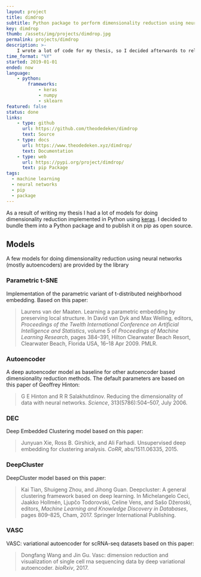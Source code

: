 ```yaml
---
layout: project
title: dimdrop
subtitle: Python package to perform dimensionality reduction using neural networks
key: dimdrop
thumb: /assets/img/projects/dimdrop.jpg
permalink: projects/dimdrop
description: >-
    I wrote a lot of code for my thesis, so I decided afterwards to release it as an open source Python package.
time_format: "%Y"
started: 2019-01-01
ended: now
language: 
    - python:
        frameworks:
            - keras
            - numpy
            - sklearn 
featured: false
status: done
links: 
    - type: github
      url: https://github.com/theodedeken/dimdrop
      text: Source
    - type: docs
      url: https://www.theodedeken.xyz/dimdrop/
      text: Documentation 
    - type: web
      url: https://pypi.org/project/dimdrop/ 
      text: pip Package
tags: 
  - machine learning
  - neural networks
  - pip
  - package
---
```

As a result of writing my thesis I had a lot of models for doing dimensionality reduction implemented in Python using [keras](https://keras.io/).
I decided to bundle them into a Python package and to publish it on pip as open source.

## Models
A few models for doing dimensionality reduction using neural networks (mostly autoencoders) are provided by the library

### Parametric t-SNE
Implementation of the parametric variant of t-distributed neighborhood embedding.
Based on this paper:

>  Laurens van der Maaten. Learning a parametric embedding by preserving local structure. In David van Dyk and Max Welling, editors, *Proceedings of the Twelth International Conference on Artificial Intelligence and Statistics*, volume 5 of *Proceedings of Machine Learning Research*, pages 384–391, Hilton Clearwater Beach Resort, Clearwater Beach, Florida USA, 16–18 Apr 2009. PMLR.

### Autoencoder
A deep autoencoder model as baseline for other autoencoder based dimensionality reduction methods.
The default parameters are based on this paper of Geoffrey Hinton:

> G E Hinton and R R Salakhutdinov. Reducing the dimensionality of data with neural networks. *Science*, 313(5786):504–507, July 2006.

### DEC

Deep Embedded Clustering model based on this paper:

> Junyuan Xie, Ross B. Girshick, and Ali Farhadi. Unsupervised deep embedding for clustering analysis. *CoRR*, abs/1511.06335, 2015.

### DeepCluster
DeepCluster model based on this paper:

> Kai Tian, Shuigeng Zhou, and Jihong Guan. Deepcluster: A general clustering framework based on deep learning. In Michelangelo Ceci, Jaakko Hollmén, Ljupčo Todorovski, Celine Vens, and Sašo Džeroski, editors, *Machine Learning and Knowledge Discovery in Databases*, pages 809–825, Cham, 2017. Springer International Publishing.

### VASC
VASC: variational autoencoder for scRNA-seq datasets based on this paper:

> Dongfang Wang and Jin Gu. Vasc: dimension reduction and visualization of single cell rna sequencing data by deep variational autoencoder. *bioRxiv*, 2017.